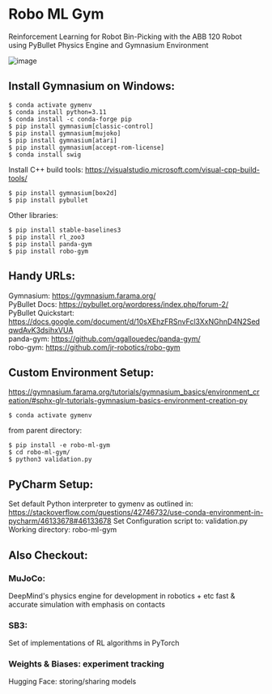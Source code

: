# Robo ML Gym
Reinforcement Learning for Robot Bin-Picking with the ABB 120 Robot  
using PyBullet Physics Engine and Gymnasium Environment

![image](https://github.com/robingartz/robo-ml-gym/assets/76932159/34465559-9470-41b0-9ad7-18facbd522cd)

## Install Gymnasium on Windows:
```$ conda create -n gymenv  
$ conda activate gymenv  
$ conda install python=3.11  
$ conda install -c conda-forge pip  
$ pip install gymnasium[classic-control]  
$ pip install gymnasium[mujoko]  
$ pip install gymnasium[atari]  
$ pip install gymnasium[accept-rom-license]  
$ conda install swig  
```
Install C++ build tools: https://visualstudio.microsoft.com/visual-cpp-build-tools/  
```
$ pip install gymnasium[box2d]  
$ pip install pybullet  
```

Other libraries:  
```
$ pip install stable-baselines3  
$ pip install rl_zoo3
$ pip install panda-gym  
$ pip install robo-gym  
```

## Handy URLs:
Gymnasium: https://gymnasium.farama.org/  
PyBullet Docs: https://pybullet.org/wordpress/index.php/forum-2/  
PyBullet Quickstart: https://docs.google.com/document/d/10sXEhzFRSnvFcl3XxNGhnD4N2SedqwdAvK3dsihxVUA  
panda-gym: https://github.com/qgallouedec/panda-gym/  
robo-gym: https://github.com/jr-robotics/robo-gym  

## Custom Environment Setup:
https://gymnasium.farama.org/tutorials/gymnasium_basics/environment_creation/#sphx-glr-tutorials-gymnasium-basics-environment-creation-py  
```
$ conda activate gymenv  
```
from parent directory:  
```
$ pip install -e robo-ml-gym  
$ cd robo-ml-gym/  
$ python3 validation.py
```

## PyCharm Setup:
Set default Python interpreter to gymenv as outlined in:  
https://stackoverflow.com/questions/42746732/use-conda-environment-in-pycharm/46133678#46133678
Set Configuration script to: validation.py  
Working directory: robo-ml-gym  

## Also Checkout:
### MuJoCo:
DeepMind's physics engine for development in robotics + etc fast & accurate simulation with emphasis on contacts

### SB3:
Set of implementations of RL algorithms in PyTorch

### Weights & Biases: experiment tracking
Hugging Face: storing/sharing models
